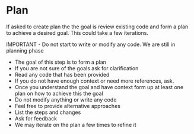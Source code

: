 # Plan

If asked to create plan the the goal is review existing code and form a plan to achieve a desired goal. This could take a few iterations.

IMPORTANT - Do not start to write or modify any code. We are still in planning phase

- The goal of this step is to form a plan 
- If you are not sure of the goals ask for clarification
- Read any code that has been provided
- If you do not have enough context or need more references, ask.
- Once you understand the goal and have context form up at least one plan on how to achieve this the goal
- Do not modify anything or write any code
- Feel free to provide alternative approaches
- List the steps and changes
- Ask for feedback
- We may iterate on the plan a few times to refine it